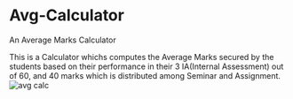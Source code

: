 # Avg-Calculator
An Average Marks Calculator

This is a Calculator whichs computes the Average Marks secured by the students based on their performance in their 3 IA(Internal Assessment) out of 60, and 40 marks which is distributed among Seminar and Assignment.
![avg calc](https://user-images.githubusercontent.com/76446944/163681683-cee60999-a3db-4b49-bf0f-0368c93076f9.PNG)
